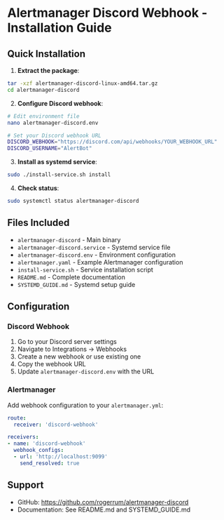 # Alertmanager Discord Webhook - Installation Guide

## Quick Installation

1. **Extract the package**:
```bash
tar -xzf alertmanager-discord-linux-amd64.tar.gz
cd alertmanager-discord
```

2. **Configure Discord webhook**:
```bash
# Edit environment file
nano alertmanager-discord.env

# Set your Discord webhook URL
DISCORD_WEBHOOK="https://discord.com/api/webhooks/YOUR_WEBHOOK_URL"
DISCORD_USERNAME="AlertBot"
```

3. **Install as systemd service**:
```bash
sudo ./install-service.sh install
```

4. **Check status**:
```bash
sudo systemctl status alertmanager-discord
```

## Files Included

- `alertmanager-discord` - Main binary
- `alertmanager-discord.service` - Systemd service file
- `alertmanager-discord.env` - Environment configuration
- `alertmanager.yaml` - Example Alertmanager configuration
- `install-service.sh` - Service installation script
- `README.md` - Complete documentation
- `SYSTEMD_GUIDE.md` - Systemd setup guide

## Configuration

### Discord Webhook
1. Go to your Discord server settings
2. Navigate to Integrations → Webhooks
3. Create a new webhook or use existing one
4. Copy the webhook URL
5. Update `alertmanager-discord.env` with the URL

### Alertmanager
Add webhook configuration to your `alertmanager.yml`:

```yaml
route:
  receiver: 'discord-webhook'

receivers:
- name: 'discord-webhook'
  webhook_configs:
  - url: 'http://localhost:9099'
    send_resolved: true
```

## Support

- GitHub: https://github.com/rogerrum/alertmanager-discord
- Documentation: See README.md and SYSTEMD_GUIDE.md
